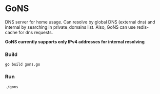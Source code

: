 # GoNS

DNS server for home usage. Can resolve by global DNS (external dns) and internal
by searching in private_domains list. Also, GoNS can use redis-cache for dns requests.

**GoNS currently supports only IPv4 addresses for internal resolving**

### Build
```go build gons.go```

### Run
```./gons```